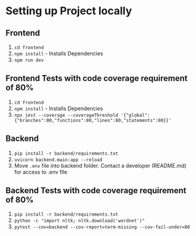 # Setting up Project locally

## Frontend 

1. ``cd frontend``
2. ``npm install`` - Installs Dependencies 
3. ``npm run dev``

## Frontend Tests with code coverage requirement of 80%

1. ``cd frontend``
2. ``npm install`` - Installs Dependencies 
3. ``npx jest --coverage --coverageThreshold '{"global":{"branches":80,"functions":80,"lines":80,"statements":80}}'``

## Backend 
1. ``pip install -r backend/requirements.txt``
2. ``uvicorn backend.main:app --reload``
3. Move ``.env`` file into backend folder. Contact a developer (README.md) for access to .env file

## Backend Tests with code coverage requirement of 80%
1. ``pip install -r backend/requirements.txt``
2. ``python -c "import nltk; nltk.download('wordnet')"``
2. ``pytest --cov=backend --cov-report=term-missing --cov-fail-under=80``
